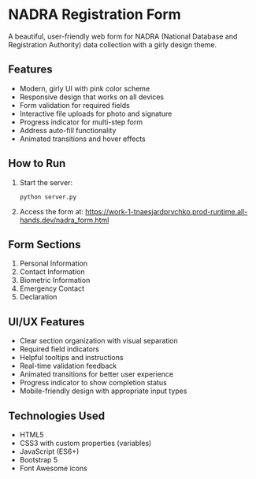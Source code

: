 # NADRA Registration Form

A beautiful, user-friendly web form for NADRA (National Database and Registration Authority) data collection with a girly design theme.

## Features

- Modern, girly UI with pink color scheme
- Responsive design that works on all devices
- Form validation for required fields
- Interactive file uploads for photo and signature
- Progress indicator for multi-step form
- Address auto-fill functionality
- Animated transitions and hover effects

## How to Run

1. Start the server:
   ```
   python server.py
   ```

2. Access the form at:
   https://work-1-tnaesjardprvchko.prod-runtime.all-hands.dev/nadra_form.html

## Form Sections

1. Personal Information
2. Contact Information
3. Biometric Information
4. Emergency Contact
5. Declaration

## UI/UX Features

- Clear section organization with visual separation
- Required field indicators
- Helpful tooltips and instructions
- Real-time validation feedback
- Animated transitions for better user experience
- Progress indicator to show completion status
- Mobile-friendly design with appropriate input types

## Technologies Used

- HTML5
- CSS3 with custom properties (variables)
- JavaScript (ES6+)
- Bootstrap 5
- Font Awesome icons